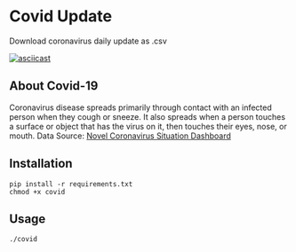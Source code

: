 # Covid Update

Download coronavirus daily update as .csv

[![asciicast](https://asciinema.org/a/BiinM8MMyt81BCSl9vnJ0gDRW.svg)](https://asciinema.org/a/BiinM8MMyt81BCSl9vnJ0gDRW)

## About Covid-19

Coronavirus disease spreads primarily through contact with an infected person when they cough or sneeze. It also spreads when a person touches a surface or object that has the virus on it, then touches their eyes, nose, or mouth.
Data Source: [Novel Coronavirus Situation Dashboard](https://www.who.int/redirect-pages/page/novel-coronavirus-(covid-19)-situation-dashboard)

## Installation

```
pip install -r requirements.txt
chmod +x covid
```

## Usage

```
./covid
```
